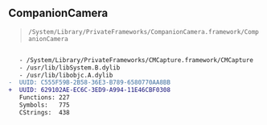 ## CompanionCamera

> `/System/Library/PrivateFrameworks/CompanionCamera.framework/CompanionCamera`

```diff

   - /System/Library/PrivateFrameworks/CMCapture.framework/CMCapture
   - /usr/lib/libSystem.B.dylib
   - /usr/lib/libobjc.A.dylib
-  UUID: C555F59B-2B58-36E3-B789-6580770AA8BB
+  UUID: 629102AE-EC6C-3ED9-A994-11E46CBF0308
   Functions: 227
   Symbols:   775
   CStrings:  438

```
